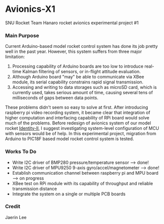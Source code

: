 # Avionics-X1
SNU Rocket Team Hanaro rocket avionics experimental project #1

### Main Purpose
Current Arduino-based model rocket control system has done its job pretty well in the past year. However, this system suffers from three major limitation:
1. Processing capability of Arduino boards are too low to introduce real-time Kalman filtering of sensors, or in-flight attitude evaluation.
1. Although Arduino board "may" be able to communicate via XBee module, its serial capability constrains rapid signal transmission.
1. Accessing and writing to data storages such as microSD card, which is currently used, takes serious amount of time, causing several tens of milliseconds of gaps between data points.

These problems didn't seem so easy to solve at first. After introducing raspberry pi video recording system, it became clear that integration of higher computation and interfacing capability of RPi board would solve much of the problems. Before redesign of avionics system of our model rocket [Identity-II](https://github.com/SNURocketTeamHanaro), I suggest investigating system-level configuration of MCU with sensors would be of help. In this experimental project, migration from Arduino to PIC18F based model rocket control system is tested.

### Works To Do
- Write I2C driver of BMP280 pressure/temperature sensor --> done!
- Write I2C driver of MPU9250 9-axis gyro/accel/magnetometer --> done!
- Establish communication channel between raspberry pi and MPU board --> on progress
- XBee test on RPi module with its capability of throughput and reliable transmission distance
- Integrate the system on a single or multiple PCB boards

### Credit
Jaerin Lee
